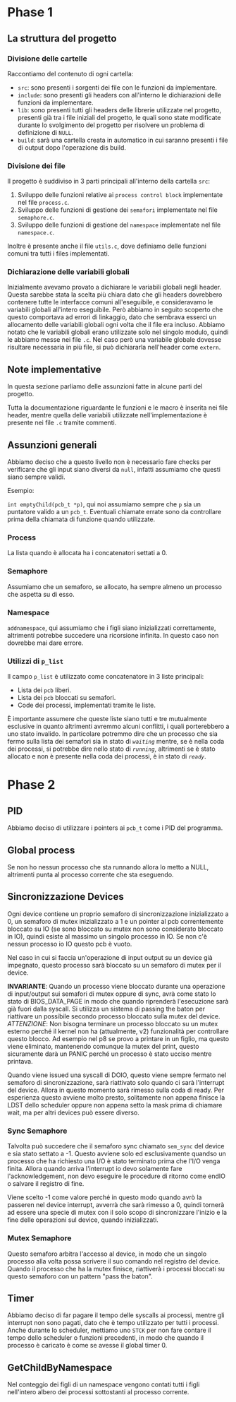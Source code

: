 # Phase 1

## La struttura del progetto

### Divisione delle cartelle
Raccontiamo del contenuto di ogni cartella:
- `src`: sono presenti i sorgenti dei file con le funzioni da implementare.
- `include`: sono presenti gli headers con all'interno le dichiarazioni delle funzioni da implementare.
- `lib`: sono presenti tutti gli headers delle librerie utilizzate nel progetto, presenti già tra i file iniziali del progetto, le quali sono state modificate durante lo svolgimento del progetto per risolvere un problema di definizione di `NULL`.
- `build`: sarà una cartella creata in automatico in cui saranno presenti i file di output dopo l'operazione dis build.

### Divisione dei file
Il progetto è suddiviso in 3 parti principali all'interno della cartella `src`:
1. Sviluppo delle funzioni relative ai `process control block` implementate nel file `process.c`.
2. Sviluppo delle funzioni di gestione dei `semafori` implementate nel file `semaphore.c`.
3. Sviluppo delle funzioni di gestione del `namespace` implementate nel file `namespace.c`.

Inoltre è presente anche il file `utils.c`, dove definiamo delle funzioni comuni tra tutti i files implementati. 

### Dichiarazione delle variabili globali
Inizialmente avevamo provato a dichiarare le variabili globali negli header. Questa sarebbe stata la scelta più chiara dato che gli headers dovrebbero contenere tutte le interfacce comuni all'eseguibile, e consideravamo le variabili globali all'intero eseguibile.
Però abbiamo in seguito scoperto che questo comportava ad errori di linkaggio, dato che sembrava esserci un allocamento delle variabili globali ogni volta che il file era incluso.
Abbiamo notato che le variabili globali erano utilizzate solo nel singolo modulo, quindi le abbiamo messe nei file `.c`. Nel caso però una variabile globale dovesse risultare necessaria in più file, si può dichiararla nell'header come `extern`.

## Note implementative
In questa sezione parliamo delle assunzioni fatte in alcune parti del progetto.

Tutta la documentazione riguardante le funzioni e le macro è inserita nei file header, mentre quella delle variabili utilizzate nell'implementazione è presente nei file `.c` tramite commenti.

## Assunzioni generali
Abbiamo deciso che a questo livello non è necessario fare checks per verificare che gli input siano diversi da `null`, infatti assumiamo che questi siano sempre validi.

Esempio:

`int emptyChild(pcb_t *p)`, qui noi assumiamo sempre che `p` sia un puntatore valido a un `pcb_t`. Eventuali chiamate errate sono da controllare prima della chiamata di funzione quando utilizzate.

### Process
La lista quando è allocata ha i concatenatori settati a 0.

### Semaphore

Assumiamo che un semaforo, se allocato, ha sempre almeno un processo che aspetta su di esso.

### Namespace
`addnamespace`, qui assumiamo che i figli siano inizializzati correttamente, altrimenti potrebbe succedere una ricorsione infinita.
In questo caso non dovrebbe mai dare errore.

### Utilizzi di `p_list`
Il campo `p_list` è utilizzato come concatenatore in 3 liste principali:
- Lista dei `pcb` liberi.
- Lista dei `pcb` bloccati su semafori.
- Code dei processi, implementati tramite le liste.

È importante assumere che queste liste siano tutti e tre mutualmente esclusive in quanto altrimenti avremmo alcuni conflitti, i quali porterebbero a uno stato invalido.
In particolare potremmo dire che un processo che sia fermo sulla lista dei semafori sia in stato di *`waiting`* mentre, se è nella coda dei processi, si potrebbe dire nello stato di *`running`*, altrimenti se è stato allocato e non è presente nella coda dei processi, è in stato di *`ready`*.


# Phase 2

## PID

Abbiamo deciso di utilizzare i pointers ai `pcb_t` come i PID del programma.

## Global process

Se non ho nessun processo che sta runnando allora lo metto a NULL, altrimenti punta al processo corrente che sta eseguendo.

## Sincronizzazione Devices

Ogni device contiene un proprio semaforo di sincronizzazione inizializzato a 0, un semaforo di mutex inizializzato a 1 e un pointer al pcb correntemente bloccato su IO (se sono bloccato su mutex non sono considerato bloccato in IO), quindi esiste al massimo un singolo processo in IO. Se non c'è nessun processo io IO questo pcb è vuoto.

Nel caso in cui si faccia un'operazione di input output su un device già impegnato, questo processo sarà bloccato su un semaforo di mutex per il device.

**INVARIANTE**: Quando un processo viene bloccato durante una operazione di input/output sui semafori di mutex oppure di sync, avrà come stato lo stato di BIOS_DATA_PAGE in modo che quando riprenderà l'esecuzione sarà già fuori dalla syscall. Si utilizza un sistema di passing the baton per riattivare un possibile secondo processo bloccato sulla mutex del device. 
*ATTENZIONE*: Non bisogna terminare un processo bloccato su un mutex esterno perché il kernel non ha (attualmente, v2) funzionalità per controllare questo blocco.
Ad esempio nel p8 se provo a printare in un figlio, ma questo viene eliminato, mantenendo comunque la mutex del print, questo sicuramente darà un PANIC perché un processo è stato ucciso mentre printava.

Quando viene issued una syscall di DOIO, questo viene sempre fermato nel semaforo di sincronizzazione, sarà riattivato solo quando ci sarà l'interrupt del device. Allora in questo momento sarà rimesso sulla coda di ready.
Per esperienza questo avviene molto presto, solitamente non appena finisce la LDST dello scheduler oppure non appena setto la mask prima di chiamare wait, ma per altri devices può essere diverso.

### Sync Semaphore

Talvolta può succedere che il semaforo sync chiamato `sem_sync` del device e sia stato settato a -1.
Questo avviene solo ed esclusivamente quandso un processo che ha richiesto una I/O è stato terminato prima che l'I/O venga finita. Allora quando arriva l'interrupt io devo solamente fare l'acknowledgement, non devo eseguire le procedure di ritorno come endIO o salvare il registro di fine.

Viene scelto -1 come valore perché in questo modo quando avrò la passeren nel device interrupt, avverrà che sarà rimesso a 0, quindi 
tornerà ad essere una specie di mutex con il solo scopo di sincronizzare l'inizio e la fine delle operazioni sul device, quando inizializzati.

### Mutex Semaphore

Questo semaforo arbitra l'accesso al device, in modo che un singolo processo alla volta possa scrivere il suo comando nel registro del device. Quando il processo che ha la mutex finisce, riattiverà i processi bloccati su questo semaforo con un pattern "pass the baton".

## Timer

Abbiamo deciso di far pagare il tempo delle syscalls ai processi, mentre gli interrupt non sono pagati, dato che è tempo utilizzato per tutti i processi.
Anche durante lo scheduler, mettiamo uno `STCK` per non fare contare il tempo dello scheduler o funzioni precedenti, in modo che quando il processo è caricato è come se avesse il global timer 0.

## GetChildByNamespace

Nel conteggio dei figli di un namespace vengono contati tutti i figli nell'intero albero dei processi sottostanti al processo corrente.


